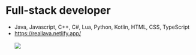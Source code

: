 # Full-stack developer
- Java, Javascript, C++, C#, Lua, Python, Kotlin, HTML, CSS, TypeScript
- https://reallava.netlify.app/
<br><br><img src="https://github-readme-stats.vercel.app/api?username=RealLava&show_icons=true&theme=dark&hide_border=true&bg_color=1f1f1f">
